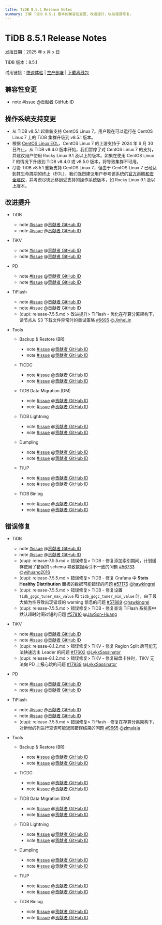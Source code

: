 ```yaml
---
title: TiDB 8.5.1 Release Notes
summary: 了解 TiDB 8.5.1 版本的兼容性变更、改进提升，以及错误修复。
---
```


# TiDB 8.5.1 Release Notes

发版日期：2025 年 x 月 x 日

TiDB 版本：8.5.1

试用链接：[快速体验](https://docs.pingcap.com/zh/tidb/v8.5/quick-start-with-tidb) | [生产部署](https://docs.pingcap.com/zh/tidb/v8.5/production-deployment-using-tiup) | [下载离线包](https://cn.pingcap.com/product-community/?version=v8.5.1#version-list)

## 兼容性变更

- note [#issue](https://github.com/pingcap/${repo-name}/issues/${issue-id}) @[贡献者 GitHub ID](https://github.com/${github-id})

## 操作系统支持变更

- 从 TiDB v8.5.1 起重新支持 CentOS Linux 7。用户现在可以运行在 CentOS Linux 7 上的 TiDB 集群升级到 v8.5.1 版本。
- 根据 [CentOS Linux EOL](https://www.redhat.com/en/blog/centos-linux-has-reached-its-end-life-eol)，CentOS Linux 7 的上游支持于 2024 年 6 月 30 日终止。从 TiDB v8.4.0 版本开始，我们暂停了对 CentOS Linux 7 的支持，并建议用户使用 Rocky Linux 9.1 及以上的版本。如果在使用 CentOS Linux 7 的情况下升级到 TiDB v8.4.0 或 v8.5.0 版本，将导致集群不可用。
- 尽管 TiDB v8.5.1 重新支持 CentOS Linux 7，但由于 CentOS Linux 7 已经达到其生命周期的终止（EOL），我们强烈建议用户参考该系统的[官方声明和安全建议](https://www.redhat.com/en/blog/centos-linux-has-reached-its-end-life-eol)，并考虑尽快迁移到受支持的操作系统版本，如 Rocky Linux 9.1 及以上版本。

## 改进提升

+ TiDB

    - note [#issue](https://github.com/pingcap/tidb/issues/${issue-id}) @[贡献者 GitHub ID](https://github.com/${github-id})
    - note [#issue](https://github.com/pingcap/tidb/issues/${issue-id}) @[贡献者 GitHub ID](https://github.com/${github-id})

+ TiKV

    - note [#issue](https://github.com/tikv/tikv/issues/${issue-id}) @[贡献者 GitHub ID](https://github.com/${github-id})
    - note [#issue](https://github.com/tikv/tikv/issues/${issue-id}) @[贡献者 GitHub ID](https://github.com/${github-id})

+ PD

    - note [#issue](https://github.com/tikv/pd/issues/${issue-id}) @[贡献者 GitHub ID](https://github.com/${github-id})
    - note [#issue](https://github.com/tikv/pd/issues/${issue-id}) @[贡献者 GitHub ID](https://github.com/${github-id})

+ TiFlash

    - note [#issue](https://github.com/pingcap/tiflash/issues/${issue-id}) @[贡献者 GitHub ID](https://github.com/${github-id})
    - note [#issue](https://github.com/pingcap/tiflash/issues/${issue-id}) @[贡献者 GitHub ID](https://github.com/${github-id})
    - (dup): release-7.5.5.md > 改进提升> TiFlash - 优化在存算分离架构下，读节点从 S3 下载文件异常时的重试策略 [#9695](https://github.com/pingcap/tiflash/issues/9695) @[JinheLin](https://github.com/JinheLin)

+ Tools

    + Backup & Restore (BR)

        - note [#issue](https://github.com/pingcap/tidb/issues/${issue-id}) @[贡献者 GitHub ID](https://github.com/${github-id})
        - note [#issue](https://github.com/pingcap/tidb/issues/${issue-id}) @[贡献者 GitHub ID](https://github.com/${github-id})

    + TiCDC

        - note [#issue](https://github.com/pingcap/tiflow/issues/${issue-id}) @[贡献者 GitHub ID](https://github.com/${github-id})
        - note [#issue](https://github.com/pingcap/tiflow/issues/${issue-id}) @[贡献者 GitHub ID](https://github.com/${github-id})

    + TiDB Data Migration (DM)

        - note [#issue](https://github.com/pingcap/tiflow/issues/${issue-id}) @[贡献者 GitHub ID](https://github.com/${github-id})
        - note [#issue](https://github.com/pingcap/tiflow/issues/${issue-id}) @[贡献者 GitHub ID](https://github.com/${github-id})

    + TiDB Lightning

        - note [#issue](https://github.com/pingcap/tidb/issues/${issue-id}) @[贡献者 GitHub ID](https://github.com/${github-id})
        - note [#issue](https://github.com/pingcap/tidb/issues/${issue-id}) @[贡献者 GitHub ID](https://github.com/${github-id})

    + Dumpling

        - note [#issue](https://github.com/pingcap/tidb/issues/${issue-id}) @[贡献者 GitHub ID](https://github.com/${github-id})
        - note [#issue](https://github.com/pingcap/tidb/issues/${issue-id}) @[贡献者 GitHub ID](https://github.com/${github-id})

    + TiUP

        - note [#issue](https://github.com/pingcap/tiup/issues/${issue-id}) @[贡献者 GitHub ID](https://github.com/${github-id})
        - note [#issue](https://github.com/pingcap/tiup/issues/${issue-id}) @[贡献者 GitHub ID](https://github.com/${github-id})

    + TiDB Binlog

        - note [#issue](https://github.com/pingcap/tidb-binlog/issues/${issue-id}) @[贡献者 GitHub ID](https://github.com/${github-id})
        - note [#issue](https://github.com/pingcap/tidb-binlog/issues/${issue-id}) @[贡献者 GitHub ID](https://github.com/${github-id})

## 错误修复

+ TiDB

    - note [#issue](https://github.com/pingcap/tidb/issues/${issue-id}) @[贡献者 GitHub ID](https://github.com/${github-id})
    - note [#issue](https://github.com/pingcap/tidb/issues/${issue-id}) @[贡献者 GitHub ID](https://github.com/${github-id})
    - (dup): release-7.5.5.md > 错误修复> TiDB - 修复添加索引期间，计划缓存使用了错误的 schema 导致数据索引不一致的问题 [#56733](https://github.com/pingcap/tidb/issues/56733) @[wjhuang2016](https://github.com/wjhuang2016)
    - (dup): release-7.5.5.md > 错误修复> TiDB - 修复 Grafana 中 **Stats Healthy Distribution** 面板的数据可能错误的问题 [#57176](https://github.com/pingcap/tidb/issues/57176) @[hawkingrei](https://github.com/hawkingrei)
    - (dup): release-7.5.5.md > 错误修复> TiDB - 修复设置 `tidb_gogc_tuner_max_value` 和 `tidb_gogc_tuner_min_value` 时，由于最大值为空导致出现错误的 warning 信息的问题 [#57889](https://github.com/pingcap/tidb/issues/57889) @[hawkingrei](https://github.com/hawkingrei)
    - (dup): release-7.5.5.md > 错误修复> TiDB - 修复查询 TiFlash 系统表中默认超时时间过短的问题 [#57816](https://github.com/pingcap/tidb/issues/57816) @[JaySon-Huang](https://github.com/JaySon-Huang)

+ TiKV

    - note [#issue](https://github.com/tikv/tikv/issues/${issue-id}) @[贡献者 GitHub ID](https://github.com/${github-id})
    - note [#issue](https://github.com/tikv/tikv/issues/${issue-id}) @[贡献者 GitHub ID](https://github.com/${github-id})
    - (dup): release-8.1.2.md > 错误修复> TiKV - 修复 Region Split 后可能无法快速选出 Leader 的问题 [#17602](https://github.com/tikv/tikv/issues/17602) @[LykxSassinator](https://github.com/LykxSassinator)
    - (dup): release-8.1.2.md > 错误修复> TiKV - 修复磁盘卡住时，TiKV 无法向 PD 上报心跳的问题 [#17939](https://github.com/tikv/tikv/issues/17939) @[LykxSassinator](https://github.com/LykxSassinator)

+ PD

    - note [#issue](https://github.com/tikv/pd/issues/${issue-id}) @[贡献者 GitHub ID](https://github.com/${github-id})
    - note [#issue](https://github.com/tikv/pd/issues/${issue-id}) @[贡献者 GitHub ID](https://github.com/${github-id})

+ TiFlash

    - note [#issue](https://github.com/pingcap/tiflash/issues/${issue-id}) @[贡献者 GitHub ID](https://github.com/${github-id})
    - note [#issue](https://github.com/pingcap/tiflash/issues/${issue-id}) @[贡献者 GitHub ID](https://github.com/${github-id})
    - (dup): release-7.5.5.md > 错误修复> TiFlash - 修复在存算分离架构下，对新增的列进行查询可能返回错误结果的问题 [#9665](https://github.com/pingcap/tiflash/issues/9665) @[zimulala](https://github.com/zimulala)

+ Tools

    + Backup & Restore (BR)

        - note [#issue](https://github.com/pingcap/tidb/issues/${issue-id}) @[贡献者 GitHub ID](https://github.com/${github-id})
        - note [#issue](https://github.com/pingcap/tidb/issues/${issue-id}) @[贡献者 GitHub ID](https://github.com/${github-id})

    + TiCDC

        - note [#issue](https://github.com/pingcap/tiflow/issues/${issue-id}) @[贡献者 GitHub ID](https://github.com/${github-id})
        - note [#issue](https://github.com/pingcap/tiflow/issues/${issue-id}) @[贡献者 GitHub ID](https://github.com/${github-id})

    + TiDB Data Migration (DM)

        - note [#issue](https://github.com/pingcap/tiflow/issues/${issue-id}) @[贡献者 GitHub ID](https://github.com/${github-id})
        - note [#issue](https://github.com/pingcap/tiflow/issues/${issue-id}) @[贡献者 GitHub ID](https://github.com/${github-id})

    + TiDB Lightning

        - note [#issue](https://github.com/pingcap/tidb/issues/${issue-id}) @[贡献者 GitHub ID](https://github.com/${github-id})
        - note [#issue](https://github.com/pingcap/tidb/issues/${issue-id}) @[贡献者 GitHub ID](https://github.com/${github-id})

    + Dumpling

        - note [#issue](https://github.com/pingcap/tidb/issues/${issue-id}) @[贡献者 GitHub ID](https://github.com/${github-id})
        - note [#issue](https://github.com/pingcap/tidb/issues/${issue-id}) @[贡献者 GitHub ID](https://github.com/${github-id})

    + TiUP

        - note [#issue](https://github.com/pingcap/tiup/issues/${issue-id}) @[贡献者 GitHub ID](https://github.com/${github-id})
        - note [#issue](https://github.com/pingcap/tiup/issues/${issue-id}) @[贡献者 GitHub ID](https://github.com/${github-id})

    + TiDB Binlog

        - note [#issue](https://github.com/pingcap/tidb-binlog/issues/${issue-id}) @[贡献者 GitHub ID](https://github.com/${github-id})
        - note [#issue](https://github.com/pingcap/tidb-binlog/issues/${issue-id}) @[贡献者 GitHub ID](https://github.com/${github-id})
